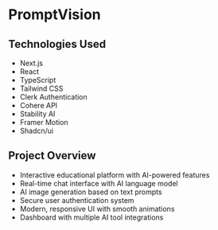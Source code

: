 # PromptVision

## Technologies Used
* Next.js
* React
* TypeScript
* Tailwind CSS
* Clerk Authentication
* Cohere API
* Stability AI
* Framer Motion
* Shadcn/ui

## Project Overview
* Interactive educational platform with AI-powered features
* Real-time chat interface with AI language model
* AI image generation based on text prompts
* Secure user authentication system
* Modern, responsive UI with smooth animations
* Dashboard with multiple AI tool integrations

